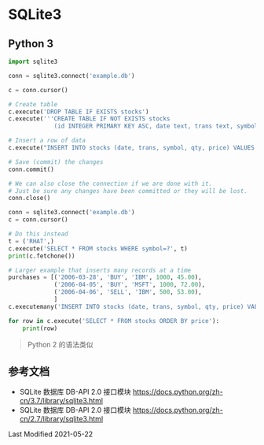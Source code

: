 # SQLite3

## Python 3

```python
import sqlite3

conn = sqlite3.connect('example.db')

c = conn.cursor()

# Create table
c.execute('DROP TABLE IF EXISTS stocks')
c.execute('''CREATE TABLE IF NOT EXISTS stocks
             (id INTEGER PRIMARY KEY ASC, date text, trans text, symbol text, qty real, price real)''')

# Insert a row of data
c.execute("INSERT INTO stocks (date, trans, symbol, qty, price) VALUES ('2006-01-05','BUY','RHAT',100,35.14)")

# Save (commit) the changes
conn.commit()

# We can also close the connection if we are done with it.
# Just be sure any changes have been committed or they will be lost.
conn.close()

conn = sqlite3.connect('example.db')
c = conn.cursor()

# Do this instead
t = ('RHAT',)
c.execute('SELECT * FROM stocks WHERE symbol=?', t)
print(c.fetchone())

# Larger example that inserts many records at a time
purchases = [('2006-03-28', 'BUY', 'IBM', 1000, 45.00),
             ('2006-04-05', 'BUY', 'MSFT', 1000, 72.00),
             ('2006-04-06', 'SELL', 'IBM', 500, 53.00),
             ]
c.executemany('INSERT INTO stocks (date, trans, symbol, qty, price) VALUES (?,?,?,?,?)', purchases)

for row in c.execute('SELECT * FROM stocks ORDER BY price'):
    print(row)
```

> Python 2 的语法类似

## 参考文档

- SQLite 数据库 DB-API 2.0 接口模块 https://docs.python.org/zh-cn/3.7/library/sqlite3.html
- SQLite 数据库 DB-API 2.0 接口模块 https://docs.python.org/zh-cn/2.7/library/sqlite3.html

Last Modified 2021-05-22
